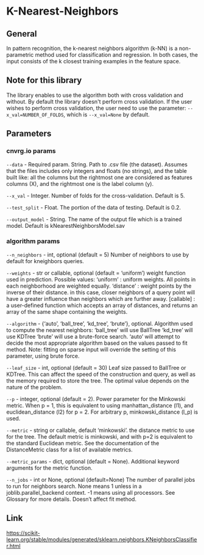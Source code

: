 # K-Nearest-Neighbors

## General
In pattern recognition, the k-nearest neighbors algorithm (k-NN) is a non-parametric method used for classification and regression.
In both cases, the input consists of the k closest training examples in the feature space.

## Note for this library
The library enables to use the algorithm both with cross validation and without. By default the library doesn't perform cross validation. If the user wishes to perform cross validation, 
the user need to use the parameter: ```--x_val=NUMBER_OF_FOLDS```, which is ```--x_val=None``` by default.

## Parameters
### cnvrg.io params
```--data``` - Required param. String. Path to .csv file (the dataset). Assumes that the files includes only integers and floats (no strings), and the table built like: all the columns but the 
rightmost one are considered as features columns (X), and the rightmost one is the label column (y).

```--x_val``` - Integer. Number of folds for the cross-validation. Default is 5.

```--test_split``` - Float. The portion of the data of testing. Default is 0.2.

```--output_model``` - String. The name of the output file which is a trained model. Default is kNearestNeighborsModel.sav

### algorithm params
```--n_neighbors``` - int, optional (default = 5) Number of neighbors to use by default for kneighbors queries.

```--weights``` - str or callable, optional (default = ‘uniform’) weight function used in prediction. Possible values:
‘uniform’ : uniform weights. All points in each neighborhood are weighted equally.
‘distance’ : weight points by the inverse of their distance. in this case, closer neighbors of a query point will have a greater influence than neighbors which are further away.
[callable] : a user-defined function which accepts an array of distances, and returns an array of the same shape containing the weights.

```--algorithm``` - {‘auto’, ‘ball_tree’, ‘kd_tree’, ‘brute’}, optional. Algorithm used to compute the nearest neighbors:
‘ball_tree’ will use BallTree
‘kd_tree’ will use KDTree
‘brute’ will use a brute-force search.
‘auto’ will attempt to decide the most appropriate algorithm based on the values passed to fit method.
Note: fitting on sparse input will override the setting of this parameter, using brute force.

```--leaf_size``` - int, optional (default = 30) Leaf size passed to BallTree or KDTree. This can affect the speed of the construction and query, as well as the memory required to store the tree. 
The optimal value depends on the nature of the problem.

```--p``` - integer, optional (default = 2). Power parameter for the Minkowski metric. When p = 1, this is equivalent to using manhattan_distance (l1), and euclidean_distance (l2) for p = 2. For arbitrary p, minkowski_distance (l_p) is used.

```--metric``` - string or callable, default ‘minkowski’. the distance metric to use for the tree. The default metric is minkowski, and with p=2 is equivalent to the standard Euclidean metric. See the documentation of the DistanceMetric class for a list of available metrics.

```--metric_params``` - dict, optional (default = None). Additional keyword arguments for the metric function.

```--n_jobs``` - int or None, optional (default=None) The number of parallel jobs to run for neighbors search. None means 1 unless in a joblib.parallel_backend context. -1 means using all processors. See Glossary for more details. Doesn’t affect fit method.

## Link
https://scikit-learn.org/stable/modules/generated/sklearn.neighbors.KNeighborsClassifier.html